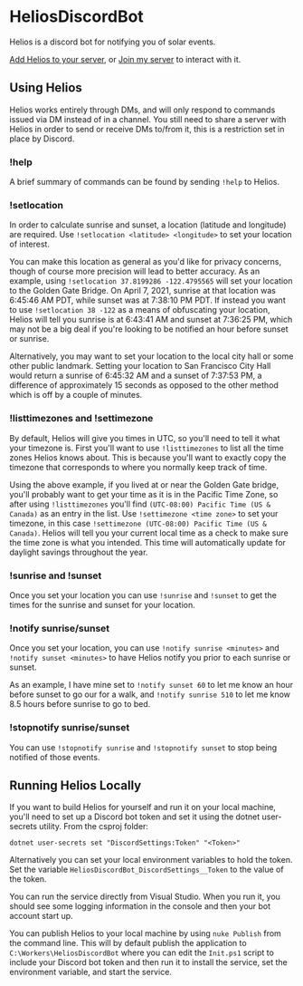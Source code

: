 # HeliosDiscordBot

Helios is a discord bot for notifying you of solar events.

[Add Helios to your server](https://discord.com/api/oauth2/authorize?client_id=827744716132974594&permissions=0&scope=bot), or [Join my server](https://discord.gg/t4kjy4sPUg) to interact with it.

## Using Helios

Helios works entirely through DMs, and will only respond to commands issued via DM instead of in a channel. You still need to share a server with Helios in order to send or receive DMs to/from it, this is a restriction set in place by Discord.

### !help

A brief summary of commands can be found by sending `!help` to Helios.

### !setlocation

In order to calculate sunrise and sunset, a location (latitude and longitude) are required. Use `!setlocation <latitude> <longitude>` to set your location of interest.

You can make this location as general as you'd like for privacy concerns, though of course more precision will lead to better accuracy. As an example, using `!setlocation 37.8199286 -122.4795565` will set your location to the Golden Gate Bridge. On April 7, 2021, sunrise at that location was 6:45:46 AM PDT, while sunset was at 7:38:10 PM PDT. If instead you want to use `!setlocation 38 -122` as a means of obfuscating your location, Helios will tell you sunrise is at 6:43:41 AM and sunset at 7:36:25 PM, which may not be a big deal if you're looking to be notified an hour before sunset or sunrise.

Alternatively, you may want to set your location to the local city hall or some other public landmark. Setting your location to San Francisco City Hall would return a sunrise of 6:45:32 AM and a sunset of 7:37:53 PM, a difference of approximately 15 seconds as opposed to the other method which is off by a couple of minutes.

### !listtimezones and !settimezone

By default, Helios will give you times in UTC, so you'll need to tell it what your timezone is. First you'll want to use `!listtimezones` to list all the time zones Helios knows about. This is because you'll want to exactly copy the timezone that corresponds to where you normally keep track of time. 

Using the above example, if you lived at or near the Golden Gate bridge, you'll probably want to get your time as it is in the Pacific Time Zone, so after using `!listtimezones` you'll find `(UTC-08:00) Pacific Time (US & Canada)` as an entry in the list. Use `!settimezone <time zone>` to set your timezone, in this case `!settimezone (UTC-08:00) Pacific Time (US & Canada)`. Helios will tell you your current local time as a check to make sure the time zone is what you intended. This time will automatically update for daylight savings throughout the year.

### !sunrise and !sunset

Once you set your location you can use `!sunrise` and `!sunset` to get the times for the sunrise and sunset for your location.

### !notify sunrise/sunset

Once you set your location, you can use `!notify sunrise <minutes>` and `!notify sunset <minutes>` to have Helios notify you prior to each sunrise or sunset.

As an example, I have mine set to `!notify sunset 60` to let me know an hour before sunset to go our for a walk, and `!notify sunrise 510` to let me know 8.5 hours before sunrise to go to bed. 

### !stopnotify sunrise/sunset

You can use `!stopnotify sunrise` and `!stopnotify sunset` to stop being notified of those events.

## Running Helios Locally

If you want to build Helios for yourself and run it on your local machine, you'll need to set up a Discord bot token and set it using the dotnet user-secrets utility. From the csproj folder:

`dotnet user-secrets set "DiscordSettings:Token" "<Token>"`

Alternatively you can set your local environment variables to hold the token. Set the variable `HeliosDiscordBot_DiscordSettings__Token` to the value of the token.

You can run the service directly from Visual Studio. When you run it, you should see some logging information in the console and then your bot account start up.

You can publish Helios to your local machine by using `nuke Publish` from the command line. This will by default publish the application to `C:\Workers\HeliosDiscordBot` where you can edit the `Init.ps1` script to include your Discord bot token and then run it to install the service, set the environment variable, and start the service.
